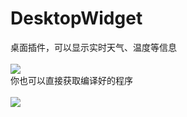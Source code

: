 # DesktopWidget
桌面插件，可以显示实时天气、温度等信息
<br><br>![](https://github.com/chen365409389/DesktopWidget/blob/master/Img/dw.bmp)
<br>你也可以直接获取编译好的程序
<br><br>![](https://github.com/chen365409389/DesktopWidget/blob/master/Img/dw.bmp)
